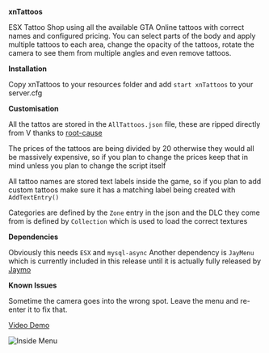 **xnTattoos**

ESX Tattoo Shop using all the available GTA Online tattoos with correct names and configured pricing. You can select parts of the body and apply multiple tattoos to each area, change the opacity of the tattoos, rotate the camera to see them from multiple angles and even remove tattoos. 

**Installation**

Copy xnTattoos to your resources folder and add `start xnTattoos` to your server.cfg

**Customisation**

All the tattos are stored in the `AllTattoos.json` file, these are ripped directly from V thanks to [root-cause](https://github.com/root-cause)

The prices of the tattoos are being divided by 20 otherwise they would all be massively expensive, so if you plan to change the prices keep that in mind unless you plan to change the script itself

All tattoo names are stored text labels inside the game, so if you plan to add custom tattoos make sure it has a matching label being created with `AddTextEntry()`

Categories are defined by the `Zone` entry in the json and the DLC they come from is defined by `Collection` which is used to load the correct textures

**Dependencies**

Obviously this needs `ESX` and `mysql-async`
Another dependency is `JayMenu` which is currently included in this release until it is actually fully released by [Jaymo](https://github.com/jaymo1011)

**Known Issues**

Sometime the camera goes into the wrong spot. Leave the menu and re-enter it to fix that.

[Video Demo](https://spandauballet.gold/i/Y1ouh2m.mp4)

![Inside Menu](https://fuckingyourmum.com/i/na8Dax.jpg)